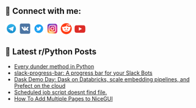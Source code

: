 ## 🔎 Connect with me:
[<img src="https://github.com/bullbesh/bullbesh/blob/main/images/Telegram.png" width="32" height="32" />](https://t.me/bullbesh)
[<img src="https://github.com/bullbesh/bullbesh/blob/main/images/VK.png" width="32" height="32" />](https://vk.com/bullbesh)
[<img src="https://github.com/bullbesh/bullbesh/blob/main/images/Twitter.png" width="32" height="32" />](https://twitter.com/bullbesh1)
[<img src="https://github.com/bullbesh/bullbesh/blob/main/images/Instagram.png" width="32" height="32" />](https://www.instagram.com/bullbesh)
[<img src="https://github.com/bullbesh/bullbesh/blob/main/images/Reddit.png" width="32" height="32" />](https://www.reddit.com/user/bullbesh)
[<img src="https://github.com/bullbesh/bullbesh/blob/main/images/YouTube.png" width="32" height="32" />](https://www.youtube.com/channel/UCtfjRs6uzgq5mfm8S06WTcg)

## 📕 Latest r/Python Posts
<!-- BLOG-POST-LIST:START -->
- [Every dunder method in Python](https://www.reddit.com/r/Python/comments/1bioxer/every_dunder_method_in_python/)
- [slack-progress-bar: A progress bar for your Slack Bots](https://www.reddit.com/r/Python/comments/1binyeq/slackprogressbar_a_progress_bar_for_your_slack/)
- [Dask Demo Day: Dask on Databricks, scale embedding pipelines, and Prefect on the cloud](https://www.reddit.com/r/Python/comments/1bin430/dask_demo_day_dask_on_databricks_scale_embedding/)
- [Scheduled job script doesnt find file.](https://www.reddit.com/r/Python/comments/1bikne7/scheduled_job_script_doesnt_find_file/)
- [How To Add Multiple Pages to NiceGUI](https://www.reddit.com/r/Python/comments/1bijkcc/how_to_add_multiple_pages_to_nicegui/)
<!-- BLOG-POST-LIST:END -->
